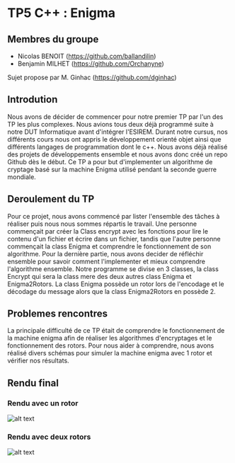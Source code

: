 # TP5 C++ : Enigma

## Membres du groupe

  - Nicolas BENOIT (https://github.com/ballandilin)
  - Benjamin MILHET (https://github.com/Orchanyne)


Sujet propose par M. Ginhac (https://github.com/dginhac)

## Introdution
Nous avons de décider de commencer pour notre premier TP par l'un des TP les plus complexes. Nous avions tous deux déjà programmé suite à notre DUT Informatique avant d'intégrer l'ESIREM. Durant notre cursus, nos différents cours nous ont appris le développement orienté objet ainsi que différents langages de programmation dont le c++. Nous avons déjà réalisé des projets de développements ensemble et nous avons donc créé un repo Github dès le début. Ce TP a pour but d'implementer un algorithme de cryptage basé sur la machine Enigma utilisé pendant la seconde guerre mondiale.


## Deroulement du TP
Pour ce projet, nous avons commencé par lister l'ensemble des tâches à réaliser puis nous nous sommes répartis le travail. Une personne commençait par créer la Class encrypt avec les fonctions pour lire le contenu d'un fichier et écrire dans un fichier, tandis que l'autre personne commençait la class Enigma et comprendre le fonctionnement de son algorithme. Pour la dernière partie, nous avons decider de réfléchir ensemble pour savoir comment l'implementer et mieux comprendre l'algorithme ensemble. Notre programme se divise en 3 classes, la class Encrypt qui sera la class mere des deux autres class Enigma et Enigma2Rotors. La class Enigma possède un rotor lors de l'encodage et le décodage du message alors que la class Enigma2Rotors en possède 2.  


## Problemes rencontres
La principale difficulté de ce TP était de comprendre le fonctionnement de la machine enigma afin de réaliser les algorithmes d'encryptages et le fonctionnement des rotors. Pour nous aider à comprendre, nous avons réalisé divers schémas pour simuler la machine enigma avec 1 rotor et vérifier nos résultats.


## Rendu final
### Rendu avec un rotor
![alt text](https://github.com/Le-trio-de-l-enfer/Sudoku/blob/main/1.png?raw=true)

### Rendu avec deux rotors
![alt text](https://github.com/Le-trio-de-l-enfer/Sudoku/blob/main/2.png?raw=true)

